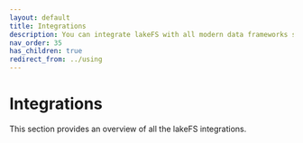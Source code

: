 ```yaml
---
layout: default
title: Integrations
description: You can integrate lakeFS with all modern data frameworks such as Spark, Hive, AWS Athena, Presto, etc.
nav_order: 35
has_children: true
redirect_from: ../using
---
```

# Integrations

This section provides an overview of all the lakeFS integrations.
